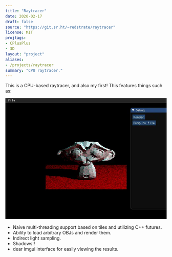 ```yaml
---
title: "Raytracer"
date: 2020-02-17
draft: false
source: "https://git.sr.ht/~redstrate/raytracer"
license: MIT
projtags:
- CPlusPlus
- 3D
layout: "project"
aliases:
- /projects/raytracer
summary: "CPU raytracer."
---
```


This is a CPU-based raytracer, and also my first! This features things such as:

![Screenshot of a raytraced Suzanne](output.webp)

* Naive multi-threading support based on tiles and utilizing C++ futures.
* Ability to load arbitrary OBJs and render them.
* Indirect light sampling.
* Shadows!!
* dear imgui interface for easily viewing the results.
